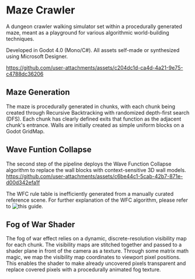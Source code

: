 # Maze Crawler

A dungeon crawler walking simulator set within a procedurally generated maze, meant as a playground for various algorithmic world-building techniques.

Developed in Godot 4.0 (Mono/C#).
All assets self-made or synthesized using Microsoft Designer.

https://github.com/user-attachments/assets/c204dc1d-ca4d-4a21-9e75-c4788dc36206

## Maze Generation
The maze is procedurally generated in chunks, with each chunk being created through Recursive Backtracking with randomized depth-first search (DFS).
Each chunk has clearly defined exits that function as the adjacent chunk's entrance.
Walls are initially created as simple uniform blocks on a Godot GridMap.

## Wave Funtion Collapse
The second step of the pipeline deploys the Wave Function Collapse algorithm to replace the wall blocks with context-sensitive 3D wall models.
https://github.com/user-attachments/assets/c6be44c1-5cab-42b7-871e-d00d342efa1f

The WFC rule table is inefficiently generated from a manually curated reference scene.
For further explanation of the WFC algorithm, please refer to ![this guide](https://robertheaton.com/2018/12/17/wavefunction-collapse-algorithm/).


## Fog of War Shader
The fog of war effect relies on a dynamic, discrete-resolution visibility map for each chunk. The visibility maps are stitched together and passed to a shader plane in front of the camera as a texture.
Through some matrix math magic, we map the visibility map coordinates to viewport pixel positions. This enables the shader to make already uncovered pixels transparent and replace covered pixels with a procedurally animated fog texture.
